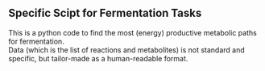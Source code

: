 ## Specific Scipt for Fermentation Tasks

This is a python code to find the most (energy) productive metabolic paths for fermentation.   
Data (which is the list of reactions and metabolites) is not standard and specific, but tailor-made as a human-readable format.

